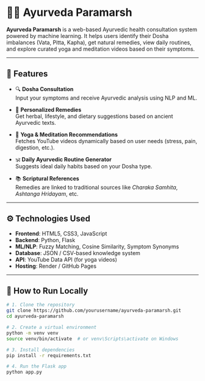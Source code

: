 # 🧘‍♂️ Ayurveda Paramarsh

**Ayurveda Paramarsh** is a web-based Ayurvedic health consultation system powered by machine learning. It helps users identify their Dosha imbalances (Vata, Pitta, Kapha), get natural remedies, view daily routines, and explore curated yoga and meditation videos based on their symptoms.

---

## 🌿 Features

- 🔍 **Dosha Consultation**  
  Input your symptoms and receive Ayurvedic analysis using NLP and ML.

- 💊 **Personalized Remedies**  
  Get herbal, lifestyle, and dietary suggestions based on ancient Ayurvedic texts.

- 🧘 **Yoga & Meditation Recommendations**  
  Fetches YouTube videos dynamically based on user needs (stress, pain, digestion, etc.).

- 🕉️ **Daily Ayurvedic Routine Generator**  
  Suggests ideal daily habits based on your Dosha type.

- 📚 **Scriptural References**  
  Remedies are linked to traditional sources like *Charaka Samhita*, *Ashtanga Hridayam*, etc.

---

## ⚙️ Technologies Used

- **Frontend**: HTML5, CSS3, JavaScript  
- **Backend**: Python, Flask  
- **ML/NLP**: Fuzzy Matching, Cosine Similarity, Symptom Synonyms  
- **Database**: JSON / CSV-based knowledge system  
- **API**: YouTube Data API (for yoga videos)  
- **Hosting**: Render / GitHub Pages

---

## 🚀 How to Run Locally

```bash
# 1. Clone the repository
git clone https://github.com/yourusername/ayurveda-paramarsh.git
cd ayurveda-paramarsh

# 2. Create a virtual environment
python -m venv venv
source venv/bin/activate  # or venv\Scripts\activate on Windows

# 3. Install dependencies
pip install -r requirements.txt

# 4. Run the Flask app
python app.py
